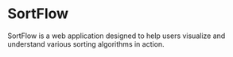 # SortFlow
SortFlow is a web application designed to help users visualize and understand various sorting algorithms in action.
